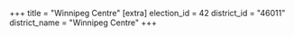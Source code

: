 +++
title = "Winnipeg Centre"
[extra]
election_id = 42
district_id = "46011"
district_name = "Winnipeg Centre"
+++
